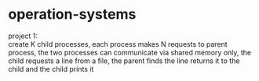 # operation-systems
project 1: <br />
create K child processes, each process makes N requests to parent process, the two processes can communicate via shared memory only, the child requests a line from a file, the parent finds the line returns it to the child and the child prints it <br /><br />
